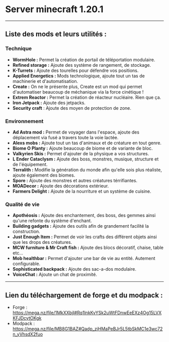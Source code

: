 # Server minecraft 1.20.1

------------------------

## Liste des mods et leurs utilités :

###   Technique
* __WormHole :__ Permet la création de portail de téléportation modulaire.
* __Refined storage :__ Ajoute des système de rangement, de stockage.
* __K-Turrets :__ Ajoute des tourelles pour défendre vos positions.
* __Applied Energetics :__ Mods technologique, ajoute tout un tas de machinerie et d'automatisation.
* __Create :__ On ne le présente plus, Create est un mod qui permet d'automatiser beaucoup de méchanique via la force cinétique !
* __Extrem Reactor :__ Permet la création de réacteur nucléaire. Rien que ça.
* __Iron Jetpack :__ Ajoute des jetpacks.
* __Security craft__ : Ajoute des moyen de protection de zone.

###   Environnement
* __Ad Astra mod :__ Permet de voyager dans l'espace, ajoute des déplacement via fusé a travers toute la voie lactée.
* __Alexs mobs :__ Ajoute tout un tas d'animaux et de créature en tout genre.
* __Biome O Planty :__ Ajoute beaucoup de biome et de variante de bloc.
* __Valkyrien Skis :__ Permet d'ajouter de la physique a vos structures.
* __L Ender Cataclysm :__ Ajoute des boss, monstres, musique, structure et de l'équipement.
* __Terralith :__ Modifie la génération du monde afin qu'elle sois plus réaliste, ajoute également des biomes.
* __Spore :__ Ajoute des monstres et autres créatures térrifiantes.
* __MOADecor :__ Ajoute des décorations extérieur.
* __Farmers Delight :__ Ajoute de la nourriture et un système de cuisine.


###   Qualité de vie
* __Apothéosis :__ Ajoute des enchantement, des boss, des gemmes ainsi qu'une refonte du système d'enchant.
* __Building gadgets :__ Ajoute des outils afin de grandement facilité la construction.
* __Just Enough Item :__ Permet de voir les crafts des différent objets ainsi que les drops des créatures.
* __MCW furniture & Mr Craft fish :__ Ajoute des blocs décoratif, chaise, table etc...
* __Mob healthbar :__ Permet d'ajouter une bar de vie au entité. Autement configurable.
* __Sophisticated backpack :__ Ajoute des sac-a-dos modulaire.
* __VoiceChat :__ Ajoute un chat de proximité.

------------------------

## Lien du téléchargement de forge et du modpack : 
* Forge : https://mega.nz/file/1MkXXbjI#Rq1lnkKvYSk2uWtFDnwEeEXz4Og15LVXKFJDcytOKgk
* Modpack : https://mega.nz/file/MB8G1BAZ#Qadp_zjHMaPeBJr5L5tbSkMC1e3wc72n_yVhsdX2fuo

